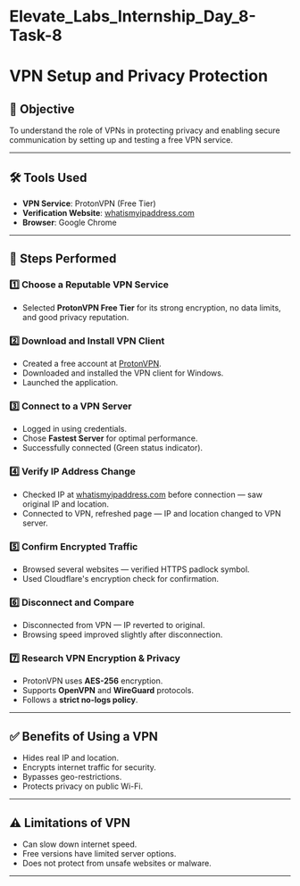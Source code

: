 # Elevate_Labs_Internship_Day_8-Task-8

# VPN Setup and Privacy Protection

## 📌 Objective
To understand the role of VPNs in protecting privacy and enabling secure communication by setting up and testing a free VPN service.

---

## 🛠 Tools Used
- **VPN Service**: ProtonVPN (Free Tier)
- **Verification Website**: [whatismyipaddress.com](https://whatismyipaddress.com)
- **Browser**: Google Chrome

---

## 🚀 Steps Performed

### 1️⃣ Choose a Reputable VPN Service
- Selected **ProtonVPN Free Tier** for its strong encryption, no data limits, and good privacy reputation.

### 2️⃣ Download and Install VPN Client
- Created a free account at [ProtonVPN](https://protonvpn.com).
- Downloaded and installed the VPN client for Windows.
- Launched the application.

### 3️⃣ Connect to a VPN Server
- Logged in using credentials.
- Chose **Fastest Server** for optimal performance.
- Successfully connected (Green status indicator).

### 4️⃣ Verify IP Address Change
- Checked IP at [whatismyipaddress.com](https://whatismyipaddress.com) before connection — saw original IP and location.
- Connected to VPN, refreshed page — IP and location changed to VPN server.

### 5️⃣ Confirm Encrypted Traffic
- Browsed several websites — verified HTTPS padlock symbol.
- Used Cloudflare's encryption check for confirmation.

### 6️⃣ Disconnect and Compare
- Disconnected from VPN — IP reverted to original.
- Browsing speed improved slightly after disconnection.

### 7️⃣ Research VPN Encryption & Privacy
- ProtonVPN uses **AES-256** encryption.
- Supports **OpenVPN** and **WireGuard** protocols.
- Follows a **strict no-logs policy**.

---

## ✅ Benefits of Using a VPN
- Hides real IP and location.
- Encrypts internet traffic for security.
- Bypasses geo-restrictions.
- Protects privacy on public Wi-Fi.

---

## ⚠ Limitations of VPN
- Can slow down internet speed.
- Free versions have limited server options.
- Does not protect from unsafe websites or malware.

---
